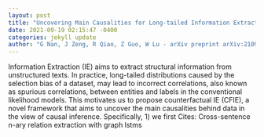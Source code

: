 ```yaml
--- 
layout: post 
title: "Uncovering Main Causalities for Long-tailed Information Extraction" 
date: 2021-09-19 02:15:47 -0400 
categories: jekyll update 
author: "G Nan, J Zeng, R Qiao, Z Guo, W Lu - arXiv preprint arXiv:2109.05213, 2021" 
--- 
```

Information Extraction (IE) aims to extract structural information from unstructured texts. In practice, long-tailed distributions caused by the selection bias of a dataset, may lead to incorrect correlations, also known as spurious correlations, between entities and labels in the conventional likelihood models. This motivates us to propose counterfactual IE (CFIE), a novel framework that aims to uncover the main causalities behind data in the view of causal inference. Specifically, 1) we first Cites: Cross-sentence n-ary relation extraction with graph lstms